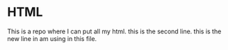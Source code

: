 # HTML
This is a repo where I can put all my html.
this is the second line.
this is the new line in am using in this file.
